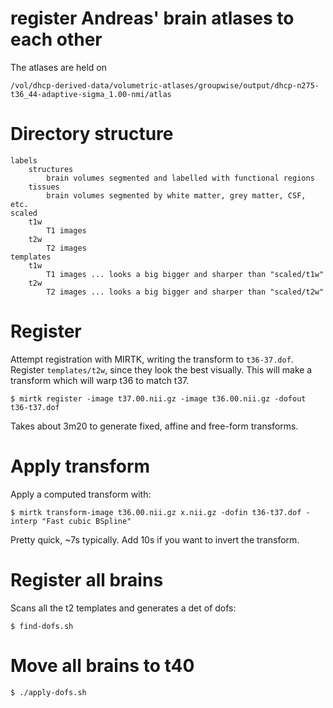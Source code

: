 # register Andreas' brain atlases to each other

The atlases are held on

    /vol/dhcp-derived-data/volumetric-atlases/groupwise/output/dhcp-n275-t36_44-adaptive-sigma_1.00-nmi/atlas

# Directory structure

```
labels
    structures
        brain volumes segmented and labelled with functional regions
    tissues
        brain volumes segmented by white matter, grey matter, CSF, etc.
scaled
    t1w
        T1 images
    t2w
        T2 images
templates
    t1w
        T1 images ... looks a big bigger and sharper than "scaled/t1w"
    t2w
        T2 images ... looks a big bigger and sharper than "scaled/t2w"
```

# Register

Attempt registration with MIRTK, writing the transform to
`t36-37.dof`. Register `templates/t2w`, since they look the best
visually. This will make a transform which will warp t36 to match t37.

```
$ mirtk register -image t37.00.nii.gz -image t36.00.nii.gz -dofout t36-t37.dof
```

Takes about 3m20 to generate fixed, affine and free-form transforms.

# Apply transform

Apply a computed transform with:

```
$ mirtk transform-image t36.00.nii.gz x.nii.gz -dofin t36-t37.dof -interp "Fast cubic BSpline"
```

Pretty quick, ~7s typically. Add 10s if you want to invert the transform. 

# Register all brains

Scans all the t2 templates and generates a det of dofs:

```
$ find-dofs.sh
```

# Move all brains to t40

```
$ ./apply-dofs.sh 
```

